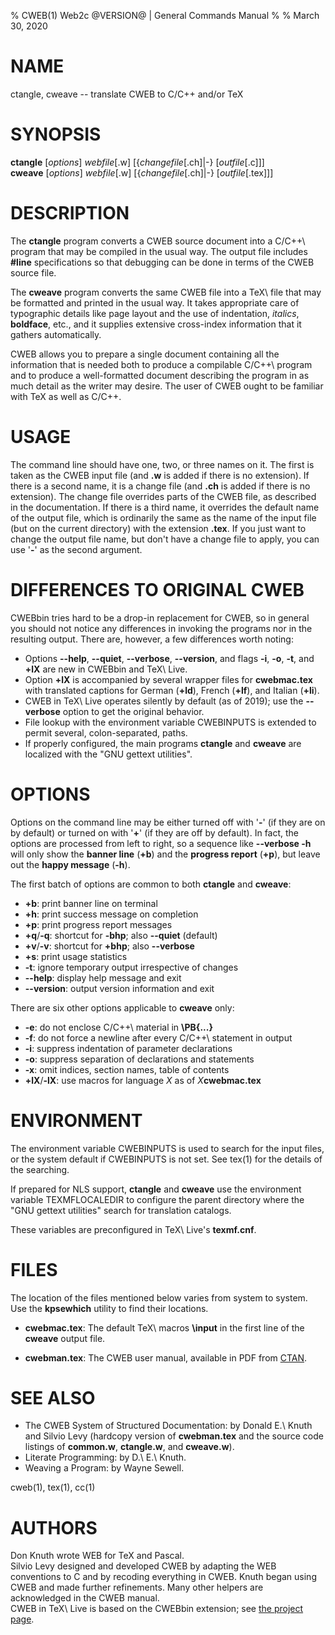 % CWEB(1) Web2c @VERSION@ | General Commands Manual
%
% March 30, 2020

# NAME

ctangle, cweave -- translate CWEB to C/C++ and/or TeX

# SYNOPSIS

**ctangle** [_options_] _webfile_[.w] [{_changefile_[.ch]|-} [_outfile_[.c]]] \
**cweave** [_options_] _webfile_[.w] [{_changefile_[.ch]|-} [_outfile_[.tex]]]

# DESCRIPTION

The **ctangle** program converts a CWEB source document into a C/C++\ program
that may be compiled in the usual way.  The output file includes **#line**
specifications so that debugging can be done in terms of the CWEB source file.

The **cweave** program converts the same CWEB file into a TeX\ file that may be
formatted and printed in the usual way.  It takes appropriate care of
typographic details like page layout and the use of indentation, _italics_,
**boldface**, etc., and it supplies extensive cross-index information that it
gathers automatically.

CWEB allows you to prepare a single document containing all the information
that is needed both to produce a compilable C/C++\ program and to produce a
well-formatted document describing the program in as much detail as the writer
may desire.  The user of CWEB ought to be familiar with TeX as well as C/C++.

# USAGE

The command line should have one, two, or three names on it.  The first is
taken as the CWEB input file (and **.w** is added if there is no extension).
If there is a second name, it is a change file (and **.ch** is added if there
is no extension).  The change file overrides parts of the CWEB file, as
described in the documentation.
If there is a third name, it overrides the default name of the output file,
which is ordinarily the same as the name of the input file (but on the current
directory) with the extension **.tex**.
If you just want to change the output file name, but don't have a change file
to apply, you can use '**-**' as the second argument.

# DIFFERENCES TO ORIGINAL CWEB

CWEBbin tries hard to be a drop-in replacement for CWEB, so in general you
should not notice any differences in invoking the programs nor in the
resulting output.  There are, however, a few differences worth noting:

* Options **\-\-help**, **\-\-quiet**, **\-\-verbose**, **\-\-version**, and
  flags **-i**, **-o**, **-t**, and **+lX** are new in CWEBbin and TeX\ Live.
* Option **+lX** is accompanied by several wrapper files for **cwebmac.tex**
  with translated captions for German (**+ld**), French (**+lf**), and
  Italian (**+li**).
* CWEB in TeX\ Live operates silently by default (as of 2019); use the
  **\-\-verbose** option to get the original behavior.
* File lookup with the environment variable CWEBINPUTS is extended to permit
  several, colon-separated, paths.
* If properly configured, the main programs **ctangle** and **cweave** are
  localized with the "GNU gettext utilities".

# OPTIONS

Options on the command line may be either turned off with '**-**' (if they
are on by default) or turned on with '**+**' (if they are off by default).
In fact, the options are processed from left to right, so a sequence like
**\-\-verbose -h** will only show the **banner line** (**+b**) and the
**progress report** (**+p**), but leave out the **happy message** (**-h**).

The first batch of options are common to both **ctangle** and **cweave**:

* **+b**:
  print banner line on terminal
* **+h**:
  print success message on completion
* **+p**:
  print progress report messages
* **+q**/**-q**:
  shortcut for **-bhp**; also **\-\-quiet** (default)
* **+v**/**-v**:
  shortcut for **+bhp**; also **\-\-verbose**
* **+s**:
  print usage statistics
* **-t**:
  ignore temporary output irrespective of changes
* **\-\-help**:
  display help message and exit
* **\-\-version**:
  output version information and exit

There are six other options applicable to **cweave** only:

* **-e**:
  do not enclose C/C++\ material in **\\PB{...}**
* **-f**:
  do not force a newline after every C/C++\ statement in output
* **-i**:
  suppress indentation of parameter declarations
* **-o**:
  suppress separation of declarations and statements
* **-x**:
  omit indices, section names, table of contents
* **+lX**/**-lX**:
  use macros for language _X_ as of _X_**cwebmac.tex**

# ENVIRONMENT

The environment variable CWEBINPUTS is used to search for the input files,
or the system default if CWEBINPUTS is not set.  See tex(1) for the details
of the searching.

If prepared for NLS support, **ctangle** and **cweave** use the environment
variable TEXMFLOCALEDIR to configure the parent directory where the "GNU
gettext utilities" search for translation catalogs.

These variables are preconfigured in TeX\ Live's **texmf.cnf**.

# FILES

The location of the files mentioned below varies from system to system.
Use the **kpsewhich** utility to find their locations.

* **cwebmac.tex**:
  The default TeX\ macros **\\input** in the first line of the **cweave**
  output file.

* **cwebman.tex**:
  The CWEB user manual, available in PDF from
  [CTAN](https://ctan.org/pkg/cweb).

# SEE ALSO

* The CWEB System of Structured Documentation:
  by Donald E.\ Knuth and Silvio Levy (hardcopy version of **cwebman.tex**
  and the source code listings of **common.w**, **ctangle.w**, and
  **cweave.w**).
* Literate Programming:
  by D.\ E.\ Knuth.
* Weaving a Program:
  by Wayne Sewell.

cweb(1), tex(1), cc(1)

# AUTHORS

Don Knuth wrote WEB for TeX and Pascal. \
Silvio Levy designed and developed CWEB by adapting the WEB conventions to C
and by recoding everything in CWEB.
Knuth began using CWEB and made further refinements.
Many other helpers are acknowledged in the CWEB manual. \
CWEB in TeX\ Live is based on the CWEBbin extension; see
[the project page](https://github.com/ascherer/cwebbin).

